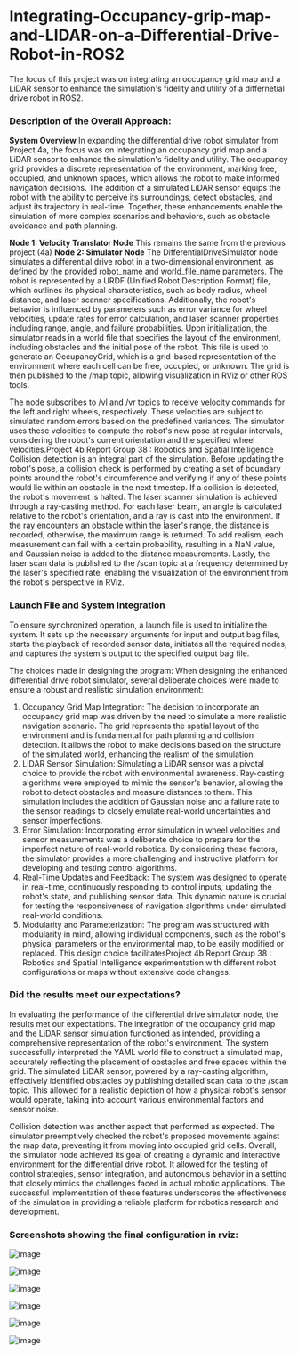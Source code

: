 # Integrating-Occupancy-grip-map-and-LIDAR-on-a-Differential-Drive-Robot-in-ROS2
The focus of this project was on integrating an occupancy grid map and a LiDAR sensor to enhance the simulation's fidelity and utility of a differnetial drive robot in ROS2.


### Description of the Overall Approach:
**System Overview**
In expanding the differential drive robot simulator from Project 4a, the focus was on integrating an occupancy grid map and a LiDAR sensor to enhance the simulation's fidelity and utility. The
occupancy grid provides a discrete representation of the environment, marking free, occupied, and unknown spaces, which allows the robot to make informed navigation decisions. The
addition of a simulated LiDAR sensor equips the robot with the ability to perceive its surroundings, detect obstacles, and adjust its trajectory in real-time. Together, these
enhancements enable the simulation of more complex scenarios and behaviors, such as obstacle avoidance and path planning.

**Node 1: Velocity Translator Node**
This remains the same from the previous project (4a)
**Node 2: Simulator Node**
The DifferentialDriveSimulator node simulates a differential drive robot in a two-dimensional environment, as defined by the provided robot_name and world_file_name parameters. The robot is represented by a URDF (Unified Robot Description Format) file, which outlines its physical characteristics, such as body radius, wheel distance, and laser scanner specifications. Additionally, the robot's behavior is influenced by parameters such as error variance for wheel velocities, update rates for error calculation, and laser scanner properties including range, angle, and failure probabilities. Upon initialization, the simulator reads in a world file that specifies the layout of the environment, including obstacles and the initial pose of the robot. This file is used to generate an OccupancyGrid, which is a grid-based representation of the environment where each cell can be free, occupied, or unknown. The grid is then published to the /map topic, allowing visualization in RViz or other ROS tools.

The node subscribes to /vl and /vr topics to receive velocity commands for the left and right wheels, respectively. These velocities are subject to simulated random errors based on the predefined variances. The simulator uses these 
velocities to compute the robot's new pose at regular intervals, considering the robot's current orientation and the specified wheel velocities.Project 4b Report Group 38 : Robotics and Spatial Intelligence Collision detection is an integral part of the simulation. Before updating the robot's pose, a collision check is performed by creating a set of boundary points around the robot's circumference and verifying if any of these points would lie within an obstacle in the next timestep. If a collision is detected, the robot's movement is halted. The laser scanner simulation is achieved through a ray-casting method. For each laser beam, an angle is calculated relative to the robot's orientation, and a ray is cast into the environment. If the ray encounters an obstacle within the laser's range, the distance is recorded; otherwise, the maximum range is returned. To add realism, each measurement can fail with a certain probability, resulting in a NaN value, and Gaussian noise is added to the distance measurements. Lastly, the laser scan data is published to the /scan topic at a frequency determined by the laser's specified rate, enabling the visualization of the environment from the robot's perspective in RViz. 

### Launch File and System Integration

To ensure synchronized operation, a launch file is used to initialize the system. It sets up the necessary arguments for input and output bag files, starts the playback of recorded sensor data, initiates all the required nodes, and captures the system's output to the specified output bag file.

The choices made in designing the program: When designing the enhanced differential drive robot simulator, several deliberate choices were made to ensure a robust and realistic simulation environment:

1. Occupancy Grid Map Integration: The decision to incorporate an occupancy grid map was driven by the need to simulate a more realistic navigation scenario. The grid represents the spatial layout of the environment and is fundamental for path planning and collision detection. It allows the robot to make decisions based on the structure of the simulated world, enhancing the realism of the simulation.
2. LiDAR Sensor Simulation: Simulating a LiDAR sensor was a pivotal choice to provide the robot with environmental awareness. Ray-casting algorithms were employed to mimic the sensor's behavior, allowing the robot to detect obstacles and measure distances to them. This simulation includes the addition of Gaussian noise and a failure rate to the sensor readings to closely emulate real-world uncertainties and sensor imperfections.
3. Error Simulation: Incorporating error simulation in wheel velocities and sensor measurements was a deliberate choice to prepare for the imperfect nature of real-world robotics. By considering these factors, the simulator provides a more challenging and instructive platform for developing and testing control algorithms.
4. Real-Time Updates and Feedback: The system was designed to operate in real-time, continuously responding to control inputs, updating the robot's state, and publishing sensor data. This dynamic nature is crucial for testing the responsiveness of navigation algorithms under simulated real-world conditions.
5. Modularity and Parameterization: The program was structured with modularity in mind, allowing individual components, such as the robot's physical parameters or the environmental map, to be easily modified or replaced. This design choice facilitatesProject 4b Report Group 38 : Robotics and Spatial Intelligence experimentation with different robot configurations or maps without extensive code changes.

### Did the results meet our expectations?
In evaluating the performance of the differential drive simulator node, the results met our expectations. The integration of the occupancy grid map and the LiDAR sensor simulation functioned as intended, providing a comprehensive representation of the robot's environment. The system successfully interpreted the YAML world file to construct a simulated map, accurately reflecting the placement of obstacles and free spaces within the grid. The simulated LiDAR sensor, powered by a ray-casting algorithm, effectively identified obstacles by publishing detailed scan data to the /scan topic. This allowed for a realistic depiction of how a physical robot's sensor would operate, taking into account various environmental factors and sensor noise.

Collision detection was another aspect that performed as expected. The simulator preemptively checked the robot's proposed movements against the map data, preventing it from moving into occupied grid cells. Overall, the simulator node achieved its goal of creating a dynamic and interactive environment for the differential drive robot. It allowed for the testing of control strategies, sensor integration, and autonomous behavior in a setting that closely mimics the challenges faced in actual robotic applications. The successful implementation of these features underscores the effectiveness of the simulation in providing a reliable platform for robotics research and development.

### Screenshots showing the final configuration in rviz:

![image](https://github.com/khullarsanket/Integrating-Occupancy-grip-map-and-LIDAR-on-a-Differential-Drive-Robot-in-ROS2/assets/119709438/ced0a6ea-6b2b-4057-8ab7-b8a7e1be32d1)

![image](https://github.com/khullarsanket/Integrating-Occupancy-grip-map-and-LIDAR-on-a-Differential-Drive-Robot-in-ROS2/assets/119709438/3beffe14-21da-4c2f-8419-9c76f307454a)

![image](https://github.com/khullarsanket/Integrating-Occupancy-grip-map-and-LIDAR-on-a-Differential-Drive-Robot-in-ROS2/assets/119709438/b0b7605c-50db-431f-a893-4d845ae3cd14)

![image](https://github.com/khullarsanket/Integrating-Occupancy-grip-map-and-LIDAR-on-a-Differential-Drive-Robot-in-ROS2/assets/119709438/a0278c35-1423-4547-815a-19fa8bcf4744)

![image](https://github.com/khullarsanket/Integrating-Occupancy-grip-map-and-LIDAR-on-a-Differential-Drive-Robot-in-ROS2/assets/119709438/2a954a7e-25d4-4fd3-900a-477526de9f1a)

![image](https://github.com/khullarsanket/Integrating-Occupancy-grip-map-and-LIDAR-on-a-Differential-Drive-Robot-in-ROS2/assets/119709438/6e6f773a-ef4f-419e-97d1-f56f2f8cefd9)



